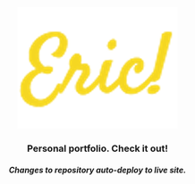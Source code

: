 <p align="center"><img src="https://raw.githubusercontent.com/eric574/eric574.github.io/master/assets/images/signature.png" /></p>
<h3 align="center">Personal portfolio. Check it out!</h3>
<h5 align="center">Changes to repository auto-deploy to live site.</h5>